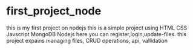 # first_project_node
this is my first project on nodejs
this is a simple project using HTML CSS Javscript MongoDB Nodejs 
here you can register,login,update-files.
this project expains managing files, CRUD operations, api, vallidation 
